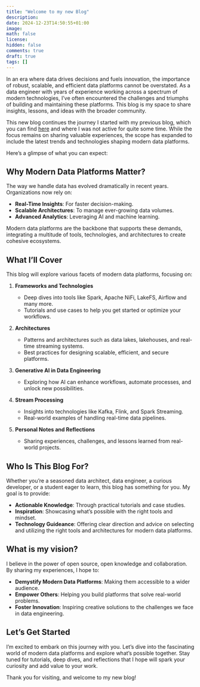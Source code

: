 ```yaml
---
title: "Welcome to my new Blog"
description: 
date: 2024-12-23T14:50:55+01:00
image: 
math: false
license: 
hidden: false
comments: true
draft: true
tags: []
---
```


In an era where data drives decisions and fuels innovation, the importance of robust, scalable, and efficient data platforms cannot be overstated. As a data engineer with years of experience working across a spectrum of modern technologies, I’ve often encountered the challenges and triumphs of building and maintaining these platforms. This blog is my space to share insights, lessons, and ideas with the broader community.

This new blog continues the journey I started with my previous blog, which you can find [here](https://guidoschmutz.wordpress.com/) and where I was not active for quite some time. While the focus remains on sharing valuable experiences, the scope has expanded to include the latest trends and technologies shaping modern data platforms.

Here’s a glimpse of what you can expect:

## Why Modern Data Platforms Matter?

The way we handle data has evolved dramatically in recent years. Organizations now rely on:

  * **Real-Time Insights**: For faster decision-making.
  * **Scalable Architectures**: To manage ever-growing data volumes.
  * **Advanced Analytics**: Leveraging AI and machine learning.

Modern data platforms are the backbone that supports these demands, integrating a multitude of tools, technologies, and architectures to create cohesive ecosystems.

## What I’ll Cover

This blog will explore various facets of modern data platforms, focusing on:

1. **Frameworks and Technologies**

    * Deep dives into tools like Spark, Apache NiFi, LakeFS, Airflow and many more.
    * Tutorials and use cases to help you get started or optimize your workflows.

2. **Architectures**
    * Patterns and architectures such as data lakes, lakehouses, and real-time streaming systems.
    * Best practices for designing scalable, efficient, and secure platforms.

3. **Generative AI in Data Engineering**

    * Exploring how AI can enhance workflows, automate processes, and unlock new possibilities.

4. **Stream Processing**

    * Insights into technologies like Kafka, Flink, and Spark Streaming.
    * Real-world examples of handling real-time data pipelines.

5. **Personal Notes and Reflections**

    * Sharing experiences, challenges, and lessons learned from real-world projects.

## Who Is This Blog For?

Whether you’re a seasoned data architect, data engineer, a curious developer, or a student eager to learn, this blog has something for you. My goal is to provide:

  * **Actionable Knowledge**: Through practical tutorials and case studies.
  * **Inspiration**: Showcasing what’s possible with the right tools and mindset.
  * **Technology Guideance**: Offering clear direction and advice on selecting and utilizing the right tools and architectures for modern data platforms.

## What is my vision?

I believe in the power of open source, open knowledge and collaboration. By sharing my experiences, I hope to:

  * **Demystify Modern Data Platforms**: Making them accessible to a wider audience.
  * **Empower Others**: Helping you build platforms that solve real-world problems.
  * **Foster Innovation**: Inspiring creative solutions to the challenges we face in data engineering.

## Let’s Get Started

I’m excited to embark on this journey with you. Let’s dive into the fascinating world of modern data platforms and explore what’s possible together. Stay tuned for tutorials, deep dives, and reflections that I hope will spark your curiosity and add value to your work.

Thank you for visiting, and welcome to my new blog!